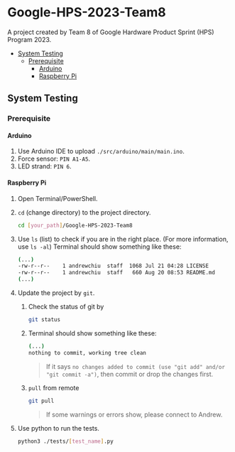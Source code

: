 # Google-HPS-2023-Team8
A project created by Team 8 of Google Hardware Product Sprint (HPS) Program 2023.

- [System Testing](#system-testing)
    - [Prerequisite](#prerequisite)
        - [Arduino](#arduino)
        - [Raspberry Pi](#raspberry-pi)

## System Testing

### Prerequisite

#### Arduino

1. Use Arduino IDE to upload `./src/arduino/main/main.ino`.
2. Force sensor: `PIN A1-A5`.
3. LED strand: `PIN 6`.


#### Raspberry Pi

1. Open Terminal/PowerShell.
2. `cd` (change directory) to the project directory.
    ```sh
    cd [your_path]/Google-HPS-2023-Team8
    ```
3. Use `ls` (list) to check if you are in the right place. (For more information, use `ls -al`) Terminal should show something like these:
    ```sh
    (...)
    -rw-r--r--    1 andrewchiu  staff  1068 Jul 21 04:28 LICENSE
    -rw-r--r--    1 andrewchiu  staff   660 Aug 20 08:53 README.md
    (...)
    ```
4. Update the project by `git`.
    1. Check the status of git by
        ```sh
        git status
        ```
    2. Terminal should show something like these:
        ```sh
        (...)
        nothing to commit, working tree clean
        ```

        > If it says `no changes added to commit (use "git add" and/or "git commit -a")`, then commit or drop the changes first.
    3. `pull` from remote
        ```sh
        git pull
        ```
        > If some warnings or errors show, please connect to Andrew.

5. Use python to run the tests.
    ```sh
    python3 ./tests/[test_name].py
    ```